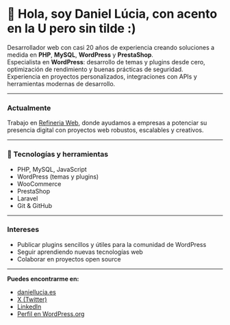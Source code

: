 # 👋 Hola, soy Daniel Lúcia, con acento en la U pero sin tilde :)

Desarrollador web con casi 20 años de experiencia creando soluciones a medida en **PHP**, **MySQL**, **WordPress** y **PrestaShop**.  
Especialista en **WordPress**: desarrollo de temas y plugins desde cero, optimización de rendimiento y buenas prácticas de seguridad.  
Experiencia en proyectos personalizados, integraciones con APIs y herramientas modernas de desarrollo.

---

### Actualmente
Trabajo en [Refineria Web](https://refineria.es), donde ayudamos a empresas a potenciar su presencia digital con proyectos web robustos, escalables y creativos.

---

### 🔧 Tecnologías y herramientas
- PHP, MySQL, JavaScript
- WordPress (temas y plugins)
- WooCommerce
- PrestaShop
- Laravel
- Git & GitHub

---

### Intereses
- Publicar plugins sencillos y útiles para la comunidad de WordPress  
- Seguir aprendiendo nuevas tecnologías web  
- Colaborar en proyectos open source  

---

**Puedes encontrarme en:**  
- [daniellucia.es](https://daniellucia.es)  
- [X (Twitter)](https://x.com/daniellucia)  
- [LinkedIn](https://www.linkedin.com/in/danielluciagarcia/)
- [Perfil en WordPress.org](https://profiles.wordpress.org/daniellucia/)  
